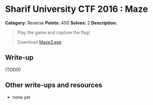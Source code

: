 # Sharif University CTF 2016 : Maze

**Category:** Reverse
**Points:** 400
**Solves:** 2
**Description:**

> Play the game and capture the flag!
> 
> Download [Maze3.exe](./Maze3.exe)


## Write-up

(TODO)

## Other write-ups and resources

* none yet
